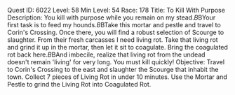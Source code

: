 Quest ID: 6022
Level: 58
Min Level: 54
Race: 178
Title: To Kill With Purpose
Description: You kill with purpose while you remain on my stead.$B$BYour first task is to feed my hounds.$B$BTake this mortar and pestle and travel to Corin's Crossing. Once there, you will find a robust selection of Scourge to slaughter. From their fresh carcasses I need living rot. Take that living rot and grind it up in the mortar, then let it sit to coagulate. Bring the coagulated rot back here.$B$BAnd imbecile, realize that living rot from the undead doesn't remain 'living' for very long. You must kill quickly!
Objective: Travel to Corin's Crossing to the east and slaughter the Scourge that inhabit the town. Collect 7 pieces of Living Rot in under 10 minutes. Use the Mortar and Pestle to grind the Living Rot into Coagulated Rot.
